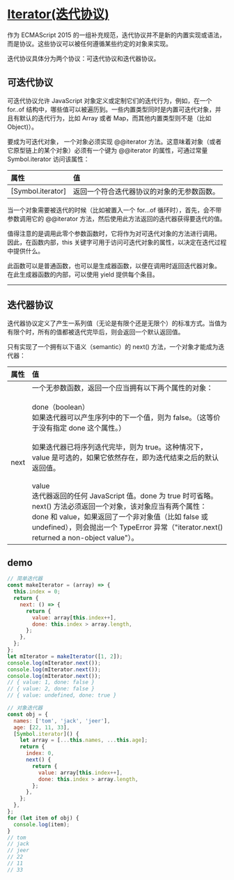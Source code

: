 # [Iterator(迭代协议)](https://developer.mozilla.org/zh-CN/docs/Web/JavaScript/Reference/Iteration_protocols?_blank)

作为 ECMAScript 2015 的一组补充规范，迭代协议并不是新的内置实现或语法，而是协议。这些协议可以被任何遵循某些约定的对象来实现。

迭代协议具体分为两个协议：可迭代协议和迭代器协议。

## 可迭代协议

可迭代协议允许 JavaScript 对象定义或定制它们的迭代行为，例如，在一个 for..of 结构中，哪些值可以被遍历到。一些内置类型同时是内置可迭代对象，并且有默认的迭代行为，比如 Array 或者 Map，而其他内置类型则不是（比如 Object)）。

要成为可迭代对象， 一个对象必须实现 @@iterator 方法。这意味着对象（或者它原型链上的某个对象）必须有一个键为 @@iterator 的属性，可通过常量 Symbol.iterator 访问该属性：

| 属性              | 值                                         |
| :---------------- | :----------------------------------------- |
| [Symbol.iterator] | 返回一个符合迭代器协议的对象的无参数函数。 |

当一个对象需要被迭代的时候（比如被置入一个 for...of 循环时），首先，会不带参数调用它的 @@iterator 方法，然后使用此方法返回的迭代器获得要迭代的值。

值得注意的是调用此零个参数函数时，它将作为对可迭代对象的方法进行调用。 因此，在函数内部，this 关键字可用于访问可迭代对象的属性，以决定在迭代过程中提供什么。

此函数可以是普通函数，也可以是生成器函数，以便在调用时返回迭代器对象。 在此生成器函数的内部，可以使用 yield 提供每个条目。

---

## 迭代器协议

迭代器协议定义了产生一系列值（无论是有限个还是无限个）的标准方式。当值为有限个时，所有的值都被迭代完毕后，则会返回一个默认返回值。

只有实现了一个拥有以下语义（semantic）的 next() 方法，一个对象才能成为迭代器：

| 属性 | 值                                                                                                                                                                                                                                                                                                                                                                                                                                                                                                                                                                           |
| :--- | :--------------------------------------------------------------------------------------------------------------------------------------------------------------------------------------------------------------------------------------------------------------------------------------------------------------------------------------------------------------------------------------------------------------------------------------------------------------------------------------------------------------------------------------------------------------------------- |
| next | 一个无参数函数，返回一个应当拥有以下两个属性的对象：<br><br>done（boolean）<br>如果迭代器可以产生序列中的下一个值，则为 false。（这等价于没有指定 done 这个属性。）<br><br>如果迭代器已将序列迭代完毕，则为 true。这种情况下，value 是可选的，如果它依然存在，即为迭代结束之后的默认返回值。<br><br>value<br>迭代器返回的任何 JavaScript 值。done 为 true 时可省略。<br>next() 方法必须返回一个对象，该对象应当有两个属性： done 和 value，如果返回了一个非对象值（比如 false 或 undefined），则会抛出一个 TypeError 异常（"iterator.next() returned a non-object value"）。 |

## demo

```javascript
// 简单迭代器
const makeIterator = (array) => {
  this.index = 0;
  return {
    next: () => {
      return {
        value: array[this.index++],
        done: this.index > array.length,
      };
    },
  };
};
let mIterator = makeIterator([1, 2]);
console.log(mIterator.next());
console.log(mIterator.next());
console.log(mIterator.next());
// { value: 1, done: false }
// { value: 2, done: false }
// { value: undefined, done: true }

// 对象迭代器
const obj = {
  names: ['tom', 'jack', 'jeer'],
  age: [22, 11, 33],
  [Symbol.iterator]() {
    let array = [...this.names, ...this.age];
    return {
      index: 0,
      next() {
        return {
          value: array[this.index++],
          done: this.index > array.length,
        };
      },
    };
  },
};
for (let item of obj) {
  console.log(item);
}
// tom
// jack
// jeer
// 22
// 11
// 33
```
